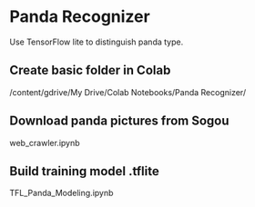 # Panda Recognizer

Use TensorFlow lite to distinguish panda type.

## Create basic folder in Colab
/content/gdrive/My Drive/Colab Notebooks/Panda Recognizer/

## Download panda pictures from Sogou
web_crawler.ipynb

## Build training model .tflite
TFL_Panda_Modeling.ipynb
